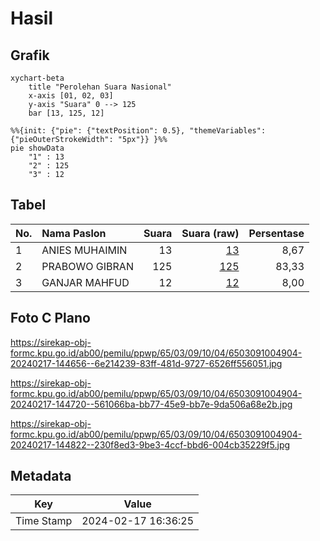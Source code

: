 # Hasil

## Grafik

```mermaid
xychart-beta
    title "Perolehan Suara Nasional"
    x-axis [01, 02, 03]
    y-axis "Suara" 0 --> 125
    bar [13, 125, 12]
```

```mermaid
%%{init: {"pie": {"textPosition": 0.5}, "themeVariables": {"pieOuterStrokeWidth": "5px"}} }%%
pie showData
    "1" : 13
    "2" : 125
    "3" : 12
```

## Tabel

| No. | Nama Paslon    | Suara | Suara (raw) | Persentase |
|:--- |:-------------- | -----:| -----------:| ----------:|
| 1   | ANIES MUHAIMIN | 13    | [13][p-1]   | 8,67       |
| 2   | PRABOWO GIBRAN | 125   | [125][p-2]  | 83,33      |
| 3   | GANJAR MAHFUD  | 12    | [12][p-3]   | 8,00       |


[p-1]: https://github.com/gigit-pemilu/pemilu-2024/blob/main/pilpres/hitung-suara/sub/65-kalimantan-utara/sub/03-nunukan/sub/09-nunukan-selatan/sub/1004-tanjung-harapan/sub/904-tps/sub/paslon-1.txt
[p-2]: https://github.com/gigit-pemilu/pemilu-2024/blob/main/pilpres/hitung-suara/sub/65-kalimantan-utara/sub/03-nunukan/sub/09-nunukan-selatan/sub/1004-tanjung-harapan/sub/904-tps/sub/paslon-2.txt
[p-3]: https://github.com/gigit-pemilu/pemilu-2024/blob/main/pilpres/hitung-suara/sub/65-kalimantan-utara/sub/03-nunukan/sub/09-nunukan-selatan/sub/1004-tanjung-harapan/sub/904-tps/sub/paslon-3.txt

## Foto C Plano

https://sirekap-obj-formc.kpu.go.id/ab00/pemilu/ppwp/65/03/09/10/04/6503091004904-20240217-144656--6e214239-83ff-481d-9727-6526ff556051.jpg

https://sirekap-obj-formc.kpu.go.id/ab00/pemilu/ppwp/65/03/09/10/04/6503091004904-20240217-144720--561066ba-bb77-45e9-bb7e-9da506a68e2b.jpg

https://sirekap-obj-formc.kpu.go.id/ab00/pemilu/ppwp/65/03/09/10/04/6503091004904-20240217-144822--230f8ed3-9be3-4ccf-bbd6-004cb35229f5.jpg


## Metadata

| Key        | Value               |
| ---------- | ------------------- |
| Time Stamp | 2024-02-17 16:36:25 |



